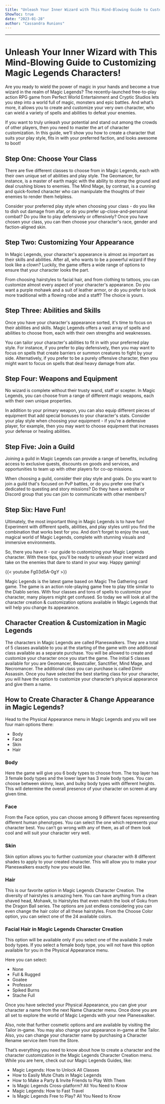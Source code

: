 ```yaml
---
title: "Unleash Your Inner Wizard with This Mind-Blowing Guide to Customizing Magic Legends Characters!"
ShowToc: true 
date: "2023-01-28"
author: "Cassandra Runions"
---
```

*****
# Unleash Your Inner Wizard with This Mind-Blowing Guide to Customizing Magic Legends Characters!

Are you ready to wield the power of magic in your hands and become a true wizard in the realm of Magic Legends? The recently-launched free-to-play action RPG game from Perfect World Entertainment and Cryptic Studios lets you step into a world full of magic, monsters and epic battles. And what’s more, it allows you to create and customize your very own character, who can wield a variety of spells and abilities to defeat your enemies.

If you want to truly unleash your potential and stand out among the crowds of other players, then you need to master the art of character customization. In this guide, we’ll show you how to create a character that suits your play style, fits in with your preferred faction, and looks awesome to boot!

## Step One: Choose Your Class

There are five different classes to choose from in Magic Legends, each with their own unique set of abilities and play style. The Geomancer, for instance, is a master of earth magic with the ability to stomp the ground and deal crushing blows to enemies. The Mind Mage, by contrast, is a cunning and quick-footed character who can manipulate the thoughts of their enemies to render them helpless.

Consider your preferred play style when choosing your class - do you like to dish out damage from afar, or do you prefer up-close-and-personal combat? Do you like to play defensively or offensively? Once you have chosen your class, you can then choose your character's race, gender and faction-aligned skin.

## Step Two: Customizing Your Appearance

In Magic Legends, your character's appearance is almost as important as their skills and abilities. After all, who wants to be a powerful wizard if they look like a clown? Luckily, the game offers a wide range of options to ensure that your character looks the part.

From choosing hairstyles to facial hair, and from clothing to tattoos, you can customize almost every aspect of your character's appearance. Do you want a purple mohawk and a suit of leather armor, or do you prefer to look more traditional with a flowing robe and a staff? The choice is yours.

## Step Three: Abilities and Skills

Once you have your character's appearance sorted, it's time to focus on their abilities and skills. Magic Legends offers a vast array of spells and abilities to choose from, each with their own strengths and weaknesses.

You can tailor your character's abilities to fit in with your preferred play style. For instance, if you prefer to play defensively, then you may want to focus on spells that create barriers or summon creatures to fight by your side. Alternatively, if you prefer to be a purely offensive character, then you might want to focus on spells that deal heavy damage from afar.

## Step Four: Weapons and Equipment

No wizard is complete without their trusty wand, staff or scepter. In Magic Legends, you can choose from a range of different magic weapons, each with their own unique properties.

In addition to your primary weapon, you can also equip different pieces of equipment that add special bonuses to your character's stats. Consider your play style when choosing your equipment - if you're a defensive player, for example, then you may want to choose equipment that increases your defense or healing abilities.

## Step Five: Join a Guild

Joining a guild in Magic Legends can provide a range of benefits, including access to exclusive quests, discounts on goods and services, and opportunities to team up with other players for co-op missions.

When choosing a guild, consider their play style and goals. Do you want to join a guild that's focused on PvP battles, or do you prefer one that's dedicated to questing and story missions? Do they have a website or Discord group that you can join to communicate with other members?

## Step Six: Have Fun!

Ultimately, the most important thing in Magic Legends is to have fun! Experiment with different spells, abilities, and play styles until you find the combination that works best for you. And don't forget to enjoy the vast, magical world of Magic Legends, complete with stunning visuals and immersive environments.

So, there you have it - our guide to customizing your Magic Legends character. With these tips, you'll be ready to unleash your inner wizard and take on the enemies that dare to stand in your way. Happy gaming!

{{< youtube Fg03d5A-0gY >}} 



Magic Legends is the latest game based on Magic The Gathering card game. The game is an action role-playing game free to play title similar to the Diablo series. With four classes and tons of spells to customize your character, many players might get confused. So today we will look at all the character creation & customization options available in Magic Legends that will help you change its appearance.
 
## Character Creation & Customization in Magic Legends
 
The characters in Magic Legends are called Planeswalkers. They are a total of 5 classes available to you at the starting of the game with one additional class available as a separate purchase. You will be allowed to create and customize your character once you start the game. The initial 5 classes available for you are Geomancer, Beastcaller, Sanctifier, Mind Mage, and Necromancer. The additional class you can purchase is called Dimir Assassin. Once you have selected the best starting class for your character, you will have the option to customize your character’s physical appearance and give them a name.
 
## How to Create Character & Change Appearance in Magic Legends?
 

 
Head to the Physical Appearance menu in Magic Legends and you will see four main options there:
 
- Body
 - Face
 - Skin
 - Hair

 
### Body
 
Here the game will give you 6 body types to choose from. The top layer has 3 female body types and the lower layer has 3 male body types. You can choose between skinny, lean, and bulky body types with different heights. This will determine the overall presence of your character on screen at any given time.
 
### Face
 
From the Face option, you can choose among 9 different faces representing different human phenotypes. You can select the one which represents your character best. You can’t go wrong with any of them, as all of them look cool and will suit your character very well.
 
### Skin
 
Skin option allows you to further customize your character with 8 different shades to apply to your created character. This will allow you to make your Planeswalkers exactly how you would like.
 
### Hair
 
This is our favorite option in Magic Legends Character Creation. The diversity of hairstyles is amazing here. You can have anything from a clean shaved head, Mohawk, to Hairstyles that even match the look of Goku from the Dragon Ball series. The options are just endless considering you can even change the hair color of all these hairstyles. From the Choose Color option, you can select one of the 24 available colors.
 
### Facial Hair in Magic Legends Character Creation
 
This option will be available only if you select one of the available 3 male body types. If you select a female body type, you will not have this option available for you in the Physical Appearance menu.
 
Here you can select:
 
- None
 - Full & Rugged
 - Goatee
 - Professor
 - Spiked Burns
 - Stache Full

 
Once you have selected your Physical Appearance, you can give your character a name from the next Name Character menu. Once done you are all set to explore the world of Magic Legends with your new Planeswalker.
 
Also, note that further cosmetic options and are available by visiting the Tailor in-game. You may also change your appearance in-game at the Tailor. Also, you can change your character name by purchasing a Character Rename service item from the Store.
 
That’s everything you need to know about how to create a character and the character customization in the Magic Legends Character Creation menu. While you are here, check out our Magic Legends Guides, like:
 
- Magic Legends: How to Unlock All Classes
 - How to Easily Mute Chats in Magic Legends
 - How to Make a Party & Invite Friends to Play With Them
 - Is Magic Legends Cross-platform? All You Need to Know
 - Magic Legends: How to Fast Travel
 - Is Magic Legends Free to Play? All You Need to Know






